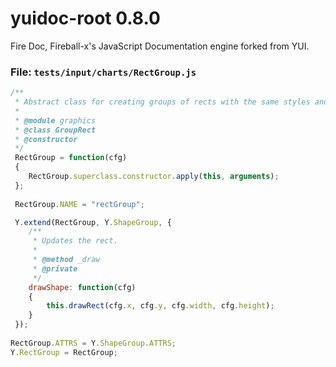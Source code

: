 
# yuidoc-root 0.8.0

Fire Doc, Fireball-x&#x27;s JavaScript Documentation engine forked from YUI.


### File: `tests/input/charts/RectGroup.js`

```js
/**
 * Abstract class for creating groups of rects with the same styles and dimensions.
 *
 * @module graphics
 * @class GroupRect
 * @constructor
 */
 RectGroup = function(cfg)
 {
    RectGroup.superclass.constructor.apply(this, arguments);
 };
    
 RectGroup.NAME = "rectGroup";

 Y.extend(RectGroup, Y.ShapeGroup, {    
    /**
     * Updates the rect.
     *
     * @method _draw
     * @private
     */
    drawShape: function(cfg)
    {
        this.drawRect(cfg.x, cfg.y, cfg.width, cfg.height);
    }
 });
    
RectGroup.ATTRS = Y.ShapeGroup.ATTRS;
Y.RectGroup = RectGroup;

```
